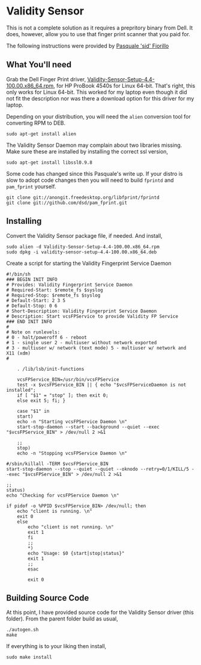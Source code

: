 Validity Sensor
===============

This is not a complete solution as it requires a prepritory binary from Dell.  It does, however, allow you to use that finger print scanner that you paid for.

The following instructions were provided by [Pasquale 'sid' Fiorillo](http://blog.pasqualefiorillo.it/post/hp-probook-4540s-validity-sensors-driver-su-linux-mintdebian/)

What You'll need
----------------

Grab the Dell Finger Print driver, [Validity-Sensor-Setup-4.4-100.00.x86_64.rpm](ftp://ftp.hp.com/pub/softpaq/sp57001-57500/sp57317.tar), for HP ProBook 4540s for Linux 64-bit.  That's right, this only works for Linux 64-bit.  This worked for my laptop even though it did not fit the description nor was there a download option for this driver for my laptop.

Depending on your distribution, you will need the `alien` conversion tool for converting RPM to DEB.

    sudo apt-get install alien

The Validity Sensor Daemon may complain about two libraries missing.  Make sure these are installed by installing the correct ssl version,

    sudo apt-get install libssl0.9.8 

Some code has changed since this Pasquale's write up.  If your distro is slow to adopt code changes then you will need to build `fprintd` and `pam_fprint` yourself.

    git clone git://anongit.freedesktop.org/libfprint/fprintd
    git clone git://github.com/dsd/pam_fprint.git

Installing
----------

Convert the Validity Sensor package file, if needed.  And install,

    sudo alien -d Validity-Sensor-Setup-4.4-100.00.x86_64.rpm
    sudo dpkg -i validity-sensor-setup-4.4-100.00.x86_64.deb

Create a script for starting the Validity Fingerprint Service Daemon

    #!/bin/sh
    ### BEGIN INIT INFO
    # Provides: Validity Fingerprint Service Daemon
    # Required-Start: $remote_fs $syslog
    # Required-Stop: $remote_fs $syslog
    # Default-Start: 2 3 5
    # Default-Stop: 0 6
    # Short-Description: Validity Fingerprint Service Daemon
    # Description: Start vcsFPService to provide Validity FP Service
    ### END INIT INFO
    #
    # Note on runlevels:
    # 0 - halt/poweroff 6 - reboot
    # 1 - single user 2 - multiuser without network exported
    # 3 - multiuser w/ network (text mode) 5 - multiuser w/ network and X11 (xdm)
    #
    
        . /lib/lsb/init-functions
    
        vcsFPService_BIN=/usr/bin/vcsFPService
        test -x $vcsFPService_BIN || { echo "$vcsFPServiceDaemon is not installed";
        if [ "$1" = "stop" ]; then exit 0;
        else exit 5; fi; }
    
        case "$1" in
        start)
        echo -n "Starting vcsFPService Daemon \n"
        start-stop-daemon --start --background --quiet --exec "$vcsFPService_BIN" > /dev/null 2 >&1
    
        ;;
        stop)
        echo -n "Stopping vcsFPService Daemon \n"
    
    #/sbin/killall -TERM $vcsFPService_BIN
    start-stop-daemon --stop --quiet --quiet --oknodo --retry=0/1/KILL/5 --exec "$vcsFPService_BIN" > /dev/null 2 >&1
    
    ;;
    status)
    echo "Checking for vcsFPService Daemon \n"
    
    if pidof -o %PPID $vcsFPService_BIN> /dev/null; then
        echo "client is running. \n"
        exit 0
        else
            echo "client is not running. \n"
            exit 1
            fi
            ;;
            *)
            echo "Usage: $0 {start|stop|status}"
            exit 1
            ;;
            esac
    
            exit 0

Building Source Code
--------------------

At this point, I have provided source code for the Validity Sensor driver (this folder).  From the parent folder build as usual,

    ./autogen.sh
    make

If everything is to your liking then install,

    sudo make install


